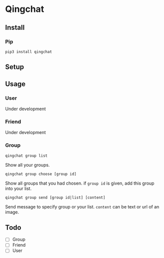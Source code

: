 # Qingchat

## Install

### Pip

```
pip3 install qingchat
```

## Setup

## Usage

### User

Under development

### Friend

Under development

### Group

```
qingchat group list
```

Show all your groups.

```
qingchat group choose [group id]
```

Show all groups that you had chosen.
if `group id` is given, add this group into your list.

```
qingchat group send [group id|list] [content]
```

Send message to specify group or your list.
`content` can be text or url of an image.

## Todo
- [ ] Group
- [ ] Friend
- [ ] User